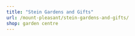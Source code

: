 ```yaml
---
title: "Stein Gardens and Gifts"
url: /mount-pleasant/stein-gardens-and-gifts/
shop: garden centre
---
```

